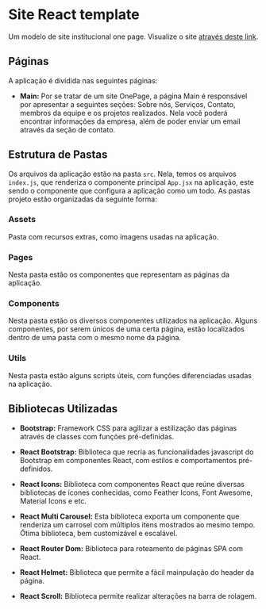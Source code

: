 # Site React template

Um modelo de site institucional one page. Visualize o site [através deste link](https://site-one-page.herokuapp.com/).

## Páginas

A aplicação é dividida nas seguintes páginas:

- **Main:** Por se tratar de um site OnePage, a página Main é responsável por apresentar a seguintes seções: Sobre nós, Serviços, Contato, membros da equipe e os projetos realizados. Nela você poderá encontrar informações da empresa, além de poder enviar um email através da seção de contato.


## Estrutura de Pastas

Os arquivos da aplicação estão na pasta `src`. Nela, temos os arquivos `index.js`, que renderiza o componente principal `App.jsx` na aplicação, este sendo o componente que configura a aplicação como um todo.
As pastas projeto estão organizadas da seguinte forma:

### Assets

Pasta com recursos extras, como imagens usadas na aplicação.

### Pages

Nesta pasta estão os componentes que representam as páginas da aplicação.

### Components

Nesta pasta estão os diversos componentes utilizados na aplicação. Alguns componentes, por serem únicos de uma certa página, estão localizados dentro de uma pasta com o mesmo nome da página.

### Utils

Nesta pasta estão alguns scripts úteis, com funções diferenciadas usadas na aplicação.

## Bibliotecas Utilizadas

- **Bootstrap:** Framework CSS para agilizar a estilização das páginas através de classes com funções pré-definidas.
- **React Bootstrap:** Biblioteca que recria as funcionalidades javascript do Bootstrap em componentes React, com estilos e comportamentos pré-definidos.

- **React Icons:** Biblioteca com componentes React que reúne diversas bibliotecas de ícones conhecidas, como Feather Icons, Font Awesome, Material Icons e etc.
- **React Multi Carousel:** Esta biblioteca exporta um componente que renderiza um carrosel com múltiplos itens mostrados ao mesmo tempo. Ótima biblioteca, bem customizável e escalável.
- **React Router Dom:** Biblioteca para roteamento de páginas SPA com React.
- **React Helmet:** Biblioteca que permite a fácil mainpulação do header da página.
- **React Scroll:** Biblioteca permite realizar alterações na barra de rolagem.


